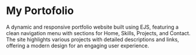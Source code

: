 # My Portofolio
 A dynamic and responsive portfolio website built using EJS, featuring a clean navigation menu with sections for Home, Skills, Projects, and Contact. The site highlights various projects with detailed descriptions and links, offering a modern design for an engaging user experience.

